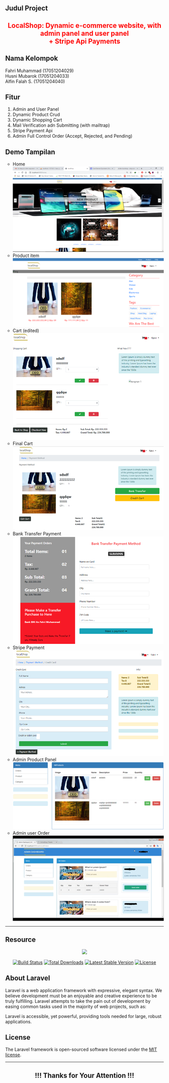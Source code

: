 ## Judul Project
<h2 style="color: red;" align="center">LocalShop: Dynamic e-commerce website, with admin panel and user panel <br>+ Stripe Api Payments</h2>

## Nama Kelompok
Fahri Muhammad (17051204029) <br>
Husni Mubarok  (17051204033) <br>
Alfin Falah S. (17051204040) <br>

## Fitur
<ol type="1">
	<li>Admin and User Panel</li>
	<li>Dynamic Product Crud</li>
	<li>Dynamic Shopping Cart</li>
	<li>Mail Verification adn Submitting (with mailtrap)</li>
	<li>Stripe Payment Api</li>
	<li>Admin Full Control Order (Accept, Rejected, and Pending)</li>
</ol>

## Demo Tampilan
<ul style="list-style-type:circle;">
	<li>Home <img src="img_sample/home.png"></li>
	<li>Product item <img src="img_sample/product.png"></li>
	<li>Cart (edited) <img src="img_sample/cart.png"></li>
	<li>Final Cart <img src="img_sample/final_cart.png"></li>
	<li>Bank Transfer Payment <img src="img_sample/bank_transfer.png"></li>
	<li>Stripe Payment <img src="img_sample/stripe_payment.png"></li>
	<li>Admin Product Panel <img src="img_sample/adminPro.png"></li>
	<li>Admin user Order <img src="img_sample/admin_order.png"></li>
</ul>

<hr>

## Resource
<p align="center"><img src="https://laravel.com/assets/img/components/logo-laravel.svg"></p>

<p align="center">
<a href="https://travis-ci.org/laravel/framework"><img src="https://travis-ci.org/laravel/framework.svg" alt="Build Status"></a>
<a href="https://packagist.org/packages/laravel/framework"><img src="https://poser.pugx.org/laravel/framework/d/total.svg" alt="Total Downloads"></a>
<a href="https://packagist.org/packages/laravel/framework"><img src="https://poser.pugx.org/laravel/framework/v/stable.svg" alt="Latest Stable Version"></a>
<a href="https://packagist.org/packages/laravel/framework"><img src="https://poser.pugx.org/laravel/framework/license.svg" alt="License"></a>
</p>

## About Laravel

Laravel is a web application framework with expressive, elegant syntax. We believe development must be an enjoyable and creative experience to be truly fulfilling. Laravel attempts to take the pain out of development by easing common tasks used in the majority of web projects, such as:

Laravel is accessible, yet powerful, providing tools needed for large, robust applications.

## License

The Laravel framework is open-sourced software licensed under the [MIT license](https://opensource.org/licenses/MIT).
<hr>

<h2 align="center">!!! Thanks for Your Attention !!!</h2>
